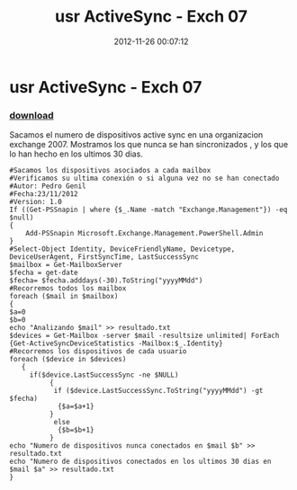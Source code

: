 ﻿---
pid:            3785
poster:         Pedro Genil
title:          usr ActiveSync - Exch 07
date:           2012-11-26 00:07:12
format:         posh
parent:         0
parent:         0

---

# usr ActiveSync - Exch 07

### [download](3785.ps1)

Sacamos el numero de dispositivos active sync en una organizacion exchange 2007.
Mostramos los que nunca se han sincronizados , y los que lo han hecho en los ultimos 30 dias.

```posh
#Sacamos los dispositivos asociados a cada mailbox
#Verificamos su ultima conexión o si alguna vez no se han conectado
#Autor: Pedro Genil
#Fecha:23/11/2012
#Version: 1.0
If ((Get-PSSnapin | where {$_.Name -match "Exchange.Management"}) -eq $null)
{
	Add-PSSnapin Microsoft.Exchange.Management.PowerShell.Admin
}
#Select-Object Identity, DeviceFriendlyName, Devicetype, DeviceUserAgent, FirstSyncTime, LastSuccessSync
$mailbox = Get-MailboxServer
$fecha = get-date 
$fecha= $fecha.adddays(-30).ToString("yyyyMMdd")
#Recorremos todos los mailbox
foreach ($mail in $mailbox)
{
$a=0
$b=0
echo "Analizando $mail" >> resultado.txt
$devices = Get-Mailbox -server $mail -resultsize unlimited| ForEach {Get-ActiveSyncDeviceStatistics -Mailbox:$_.Identity} 
#Recorremos los dispositivos de cada usuario
foreach ($device in $devices)
   {
     if($device.LastSuccessSync -ne $NULL)
          {
           if ($device.LastSuccessSync.ToString("yyyyMMdd") -gt $fecha)
            {$a=$a+1}
          }
           else
            {$b=$b+1}
          }
echo "Numero de dispositivos nunca conectados en $mail $b" >> resultado.txt
echo "Numero de dispositivos conectados en los ultimos 30 dias en $mail $a" >> resultado.txt           
}     

```

